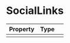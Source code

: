 # SocialLinks

| Property   |      Type      |   |
|:----------|:-------------|:------|
|   |   |   |
